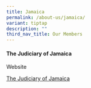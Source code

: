 ```yaml
---
title: Jamaica
permalink: /about-us/jamaica/
variant: tiptap
description: ""
third_nav_title: Our Members
---
```

<h4>The Judiciary of Jamaica</h4>
<p>Website</p>
<p><a href="https://www.supremecourt.gov.jm" rel="noopener nofollow" target="_blank">The Judiciary of Jamaica</a>
</p>
<p></p>